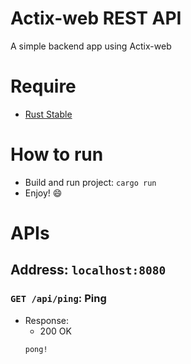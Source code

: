 # Actix-web REST API

A simple backend app using Actix-web

# Require

- [Rust Stable](https://rustup.rs)

# How to run

- Build and run project: `cargo run`
- Enjoy! 😄

# APIs

## Address: **`localhost:8080`**

### **`GET /api/ping`**: Ping

- Response:
    - 200 OK
    ```
    pong!
    ```
